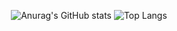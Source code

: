 <div align=center>

  ![Anurag's GitHub stats](https://github-readme-stats.vercel.app/api?username=seonghoon90&show_icons=true&bg_color=00000000&card_width=500)
  ![Top Langs](https://github-readme-stats.vercel.app/api/top-langs/?username=seonghoon90&layout=compact&card_width=300)
  
</div>
